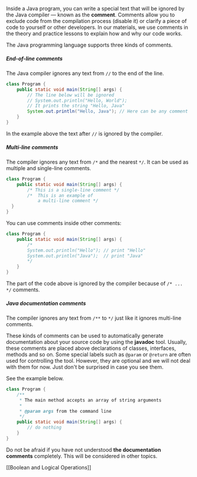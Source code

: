 Inside a Java program, you can write a special text that will be ignored by the Java compiler — known as the **comment**. Comments allow you to exclude code from the compilation process (disable it) or clarify a piece of code to yourself or other developers. In our materials, we use comments in the theory and practice lessons to explain how and why our code works.

The Java programming language supports three kinds of comments.

##### End-of-line comments

The Java compiler ignores any text from `//` to the end of the line.

```java
class Program {
    public static void main(String[] args) {
        // The line below will be ignored
        // System.out.println("Hello, World");
        // It prints the string "Hello, Java"
        System.out.println("Hello, Java"); // Here can be any comment
    }
}
```

In the example above the text after `//` is ignored by the compiler.

##### Multi-line comments

The compiler ignores any text from `/*` and the nearest `*/`. It can be used as multiple and single-line comments.

```java
class Program {
    public static void main(String[] args) {
        /* This is a single-line comment */
        /*  This is an example of
            a multi-line comment */
  }
}
```

You can use comments inside other comments:

```java
class Program {
    public static void main(String[] args) {
        /*
        System.out.println("Hello"); // print "Hello"
        System.out.println("Java");  // print "Java"
        */
    }
}
```

The part of the code above is ignored by the compiler because of `/* ... */` comments.

##### Java documentation comments

The compiler ignores any text from `/**` to `*/` just like it ignores multi-line comments.

These kinds of comments can be used to automatically generate documentation about your source code by using the **javadoc** tool. Usually, these comments are placed above declarations of classes, interfaces, methods and so on. Some special labels such as `@param` or `@return` are often used for controlling the tool. However, they are optional and we will not deal with them for now. Just don't be surprised in case you see them.

See the example below.

```java
class Program {
    /**
     * The main method accepts an array of string arguments
     *
     * @param args from the command line
     */
    public static void main(String[] args) {
        // do nothing
    }
}
```

Do not be afraid if you have not understood **the documentation comments** completely. This will be considered in other topics.

[[Boolean and Logical Operations]]
